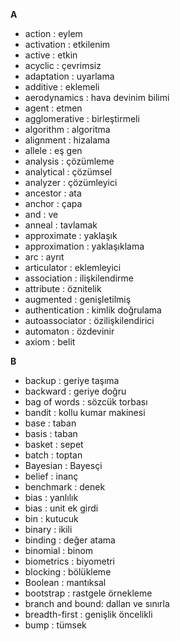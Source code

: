 **A**

* action          : eylem
* activation      : etkilenim
* active          : etkin
* acyclic         : çevrimsiz
* adaptation      : uyarlama
* additive        : eklemeli
* aerodynamics    : hava devinim bilimi
* agent           : etmen
* agglomerative   : birleştirmeli
* algorithm       : algoritma
* alignment       : hizalama
* allele          : eş gen
* analysis        : çözümleme
* analytical      : çözümsel
* analyzer        : çözümleyici
* ancestor        : ata
* anchor          : çapa
* and             : ve
* anneal          : tavlamak
* approximate     : yaklaşık
* approximation   : yaklaşıklama
* arc             : ayrıt
* articulator     : eklemleyici
* association     : ilişkilendirme
* attribute       : öznitelik
* augmented       : genişletilmiş
* authentication  : kimlik doğrulama
* autoassociator  : özilişkilendirici
* automaton       : özdevinir
* axiom           : belit

**B**

* backup          : geriye taşıma
* backward        : geriye doğru
* bag of words    : sözcük torbası
* bandit          : kollu kumar makinesi
* base            : taban
* basis           : taban
* basket          : sepet
* batch           : toptan
* Bayesian        : Bayesçi
* belief          : inanç
* benchmark       : denek
* bias            : yanlılık
* bias            : unit ek girdi
* bin             : kutucuk
* binary          : ikili
* binding         : değer atama
* binomial        : binom
* biometrics      : biyometri
* blocking        : bölükleme
* Boolean         : mantıksal
* bootstrap       : rastgele örnekleme
* branch and bound: dallan ve sınırla
* breadth-first   : genişlik öncelikli
* bump            : tümsek





